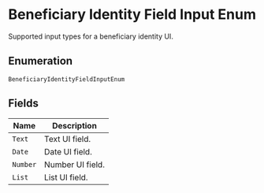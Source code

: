 
# Beneficiary Identity Field Input Enum

Supported input types for a beneficiary identity UI.

## Enumeration

`BeneficiaryIdentityFieldInputEnum`

## Fields

| Name | Description |
|  --- | --- |
| `Text` | Text UI field. |
| `Date` | Date UI field. |
| `Number` | Number UI field. |
| `List` | List UI field. |

